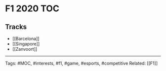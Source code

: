 # F1 2020 TOC

## Tracks
- [[Barcelona]]
- [[Singapore]]
- [[Zanvoort]]

---
Tags: #MOC, #interests, #f1, #game, #esports, #competitive
Related: [[F1]]